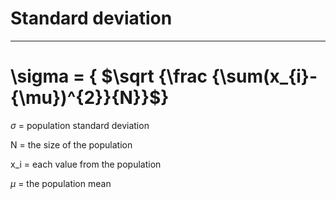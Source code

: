 # Standard deviation
---
#   \\sigma  = { $\sqrt {\frac {\sum(x_{i}-{\mu})^{2}}{N}}$} 


$\sigma$	=	population standard deviation

N	=	the size of the population

x_i	=	each value from the population

$\mu$	=	the population mean 
